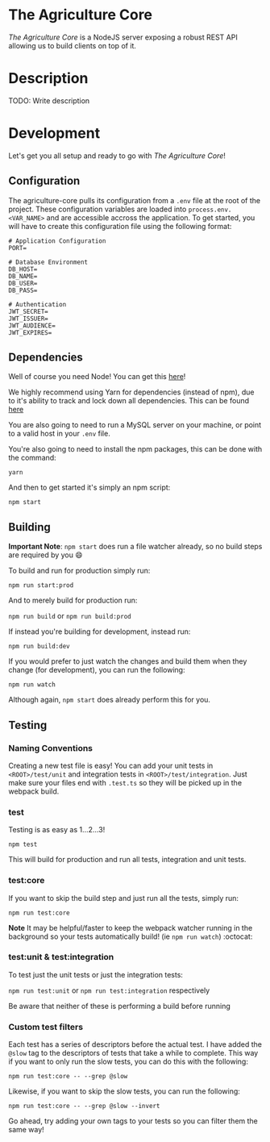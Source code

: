 # The Agriculture Core

_The Agriculture Core_ is a NodeJS server exposing a robust REST API allowing us to build clients on top of it.

# Description

TODO: Write description

# Development

Let's get you all setup and ready to go with _The Agriculture Core_!

## Configuration
The agriculture-core pulls its configuration from a `.env` file at the root of the project. These configuration variables are loaded into `process.env.<VAR_NAME>` and are accessible accross the application. To get started, you will have to create this configuration file using the following format:

```
# Application Configuration
PORT=

# Database Environment
DB_HOST=
DB_NAME=
DB_USER=
DB_PASS=

# Authentication
JWT_SECRET=
JWT_ISSUER=
JWT_AUDIENCE=
JWT_EXPIRES=
```

## Dependencies

Well of course you need Node! You can get this [here](https://nodejs.org/en/)!

We highly recommend using Yarn for dependencies (instead of npm), due to it's ability to track and lock down all dependencies. This can be found [here](https://yarnpkg.com/lang/en/docs/install/)

You are also going to need to run a MySQL server on your machine, or point to a valid host in your `.env` file.

You're also going to need to install the npm packages, this can be done with the command:

`yarn`

And then to get started it's simply an npm script:

`npm start`

## Building

**Important Note**: `npm start` does run a file watcher already, so no build steps are required by you :smile:

To build and run for production simply run:

`npm run start:prod`

And to merely build for production run:

`npm run build` or `npm run build:prod`

If instead you're building for development, instead run:

`npm run build:dev`

If you would prefer to just watch the changes and build them when they change (for development), you can run the following:

`npm run watch`

Although again, `npm start` does already perform this for you.

## Testing

### Naming Conventions

Creating a new test file is easy! You can add your unit tests in `<ROOT>/test/unit` and integration tests in `<ROOT>/test/integration`. Just make sure your files end with `.test.ts` so they will be picked up in the webpack build.

### test

Testing is as easy as 1...2...3!

`npm test`

This will build for production and run all tests, integration and unit tests.

### test:core

If you want to skip the build step and just run all the tests, simply run:

`npm run test:core`

**Note** It may be helpful/faster to keep the webpack watcher running in the background so your tests automatically build! (ie `npm run watch`) :octocat:

### test:unit & test:integration

To test just the unit tests or just the integration tests:

`npm run test:unit` or `npm run test:integration` respectively

Be aware that neither of these is performing a build before running

### Custom test filters

Each test has a series of descriptors before the actual test. I have added the `@slow` tag to the descriptors of tests that take a while to complete. This way if you want to only run the slow tests, you can do this with the following:

`npm run test:core -- --grep @slow`

Likewise, if you want to skip the slow tests, you can run the following:

`npm run test:core -- --grep @slow --invert`

Go ahead, try adding your own tags to your tests so you can filter them the same way!
